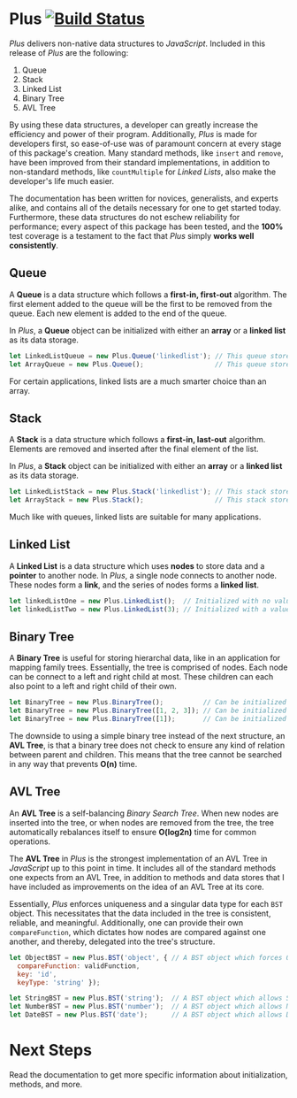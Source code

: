 # Plus [![Build Status](https://travis-ci.com/jordanmoore753/Plus.svg?branch=master)](https://travis-ci.org/jordanmoore753/Plus)


*Plus* delivers non-native data structures to *JavaScript*. Included in this release of *Plus* are the following:

1. Queue
2. Stack
3. Linked List
4. Binary Tree
5. AVL Tree

By using these data structures, a developer can greatly increase the efficiency and power of their program. Additionally, *Plus* is made for developers first, so ease-of-use was of paramount concern at every stage of this package's creation. Many standard methods, like `insert` and `remove`, have been improved from their standard implementations, in addition to non-standard methods, like `countMultiple` for *Linked Lists*, also make the developer's life much easier.

The documentation has been written for novices, generalists, and experts alike, and contains all of the details necessary for one to get started today. Furthermore, these data structures do not eschew reliability for performance; every aspect of this package has been tested, and the **100%** test coverage is a testament to the fact that *Plus* simply **works well consistently**.

## Queue

A **Queue** is a data structure which follows a **first-in, first-out** algorithm. The first element added to the queue will be the first to be removed from the queue. Each new element is added to the end of the queue.

In *Plus*, a **Queue** object can be initialized with either an **array** or a **linked list** as its data storage.

```js
let LinkedListQueue = new Plus.Queue('linkedlist'); // This queue stores data in a linked list.
let ArrayQueue = new Plus.Queue();                  // This queue stores data in an array.
```
For certain applications, linked lists are a much smarter choice than an array. 

## Stack

A **Stack** is a data structure which follows a **first-in, last-out** algorithm. Elements are removed and inserted after the final element of the list.

In *Plus*, a **Stack** object can be initialized with either an **array** or a **linked list** as its data storage.

```js
let LinkedListStack = new Plus.Stack('linkedlist'); // This stack stores data in a linked list.
let ArrayStack = new Plus.Stack();                  // This stack stores data in an array.
```
Much like with queues, linked lists are suitable for many applications.

## Linked List

A **Linked List** is a data structure which uses **nodes** to store data and a **pointer** to another node. In *Plus*, a single node connects to another node. These nodes form a **link**, and the series of nodes forms a **linked list**. 

```js
let linkedListOne = new Plus.LinkedList();  // Initialized with no value in head node.
let linkedListTwo = new Plus.LinkedList(3); // Initialized with a value in head node.
```
## Binary Tree

A **Binary Tree** is useful for storing hierarchal data, like in an application for mapping family trees. Essentially, the tree is comprised of nodes. Each node can be connect to a left and right child at most. These children can each also point to a left and right child of their own.

```js
let BinaryTree = new Plus.BinaryTree();          // Can be initialized with no data.
let BinaryTree = new Plus.BinaryTree([1, 2, 3]); // Can be initialized with data.
let BinaryTree = new Plus.BinaryTree([1]);       // Can be initialized with data.
```
The downside to using a simple binary tree instead of the next structure, an **AVL Tree**, is that a binary tree does not check to ensure any kind of relation between parent and children. This means that the tree cannot be searched in any way that prevents **O(n)** time.

## AVL Tree

An **AVL Tree** is a self-balancing *Binary Search Tree*. When new nodes are inserted into the tree, or when nodes are removed from the tree, the tree automatically rebalances itself to ensure **O(log2n)** time for common operations.

The **AVL Tree** in *Plus* is the strongest implementation of an AVL Tree in *JavaScript* up to this point in time. It includes all of the standard methods one expects from an AVL Tree, in addition to methods and data stores that I have included as improvements on the idea of an AVL Tree at its core.

Essentially, *Plus* enforces uniqueness and a singular data type for each `BST` object. This necessitates that the data included in the tree is consistent, reliable, and meaningful. Additionally, one can provide their own `compareFunction`, which dictates how nodes are compared against one another, and thereby, delegated into the tree's structure.

```js
let ObjectBST = new Plus.BST('object', { // A BST object which forces Object data only.
  compareFunction: validFunction, 
  key: 'id', 
  keyType: 'string' });

let StringBST = new Plus.BST('string');  // A BST object which allows String data only.
let NumberBST = new Plus.BST('number');  // A BST object which allows Number data only.
let DateBST = new Plus.BST('date');      // A BST object which allows Date data only.
```
# Next Steps

Read the documentation to get more specific information about initialization, methods, and more.